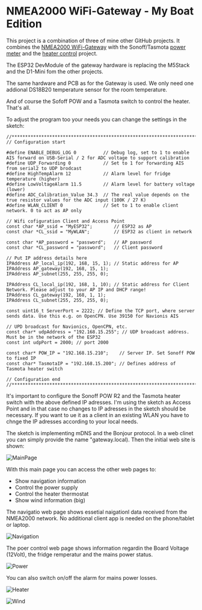 # NMEA2000 WiFi-Gateway - My Boat Edition

This project is a combination of three of mine other GitHub projects. It combines the [NMEA2000 WiFi-Gateway](https://github.com/AK-Homberger/NMEA2000WifiGateway-with-ESP32) with the Sonoff/Tasmota [power meter](https://github.com/AK-Homberger/M5Stack-Sonoff-Power-Display) and the [heater control](https://github.com/AK-Homberger/WLAN-Controlled-Heater-Thermostat-for-Tasmota-switch) project.

The ESP32 DevModule of the gateway hardware is replacing the M5Stack and the D1-Mini fom the other projects. 

The same hardware and PCB as for the Gateway is used. We only need one addional DS18B20 temperature sensor for the room temperature.

And of course the Sofoff POW and a Tasmota switch to control the heater. That's all.

To adjust the program too your needs you can change the settings in the sketch:
```
//****************************************************************************************
// Configuration start

#define ENABLE_DEBUG_LOG 0          // Debug log, set to 1 to enable AIS forward on USB-Serial / 2 for ADC voltage to support calibration
#define UDP_Forwarding 0            // Set to 1 for forwarding AIS from serial2 to UDP brodcast
#define HighTempAlarm 12            // Alarm level for fridge temperature (higher)
#define LowVoltageAlarm 11.5        // Alarm level for battery voltage (lower)
#define ADC_Calibration_Value 34.3  // The real value depends on the true resistor values for the ADC input (100K / 27 K)
#define WLAN_CLIENT 0               // Set to 1 to enable client network. 0 to act as AP only

// Wifi cofiguration Client and Access Point
const char *AP_ssid = "MyESP32";        // ESP32 as AP
const char *CL_ssid = "MyWLAN";         // ESP32 as client in network

const char *AP_password = "password";   // AP password
const char *CL_password = "password";   // Client password

// Put IP address details here
IPAddress AP_local_ip(192, 168, 15, 1); // Static address for AP
IPAddress AP_gateway(192, 168, 15, 1);
IPAddress AP_subnet(255, 255, 255, 0);

IPAddress CL_local_ip(192, 168, 1, 10); // Static address for Client Network. Please adjust to your AP IP and DHCP range!
IPAddress CL_gateway(192, 168, 1, 1);
IPAddress CL_subnet(255, 255, 255, 0);

const uint16_t ServerPort = 2222; // Define the TCP port, where server sends data. Use this e.g. on OpenCPN. Use 39150 for Navionis AIS

// UPD broadcast for Navionics, OpenCPN, etc.
const char* udpAddress = "192.168.15.255"; // UDP broadcast address. Must be in the network of the ESP32
const int udpPort = 2000; // port 2000

const char* POW_IP = "192.168.15.210";    // Server IP. Set Sonoff POW to fixed IP
const char* TasmotaIP = "192.168.15.200"; // Defines address of Tasmota heater switch

// Configuration end
//****************************************************************************************
```

It's important to configure the Sonoff POW R2 and the Tasmota heater switch with the above defined IP adresses. I'm using the sketch as Access Point and in that case no changes to IP adresses in the sketch should be necessary. If you want to ue it as a client in an existing WLAN you have to chnge the IP adresses according to your local needs.

The sketch is implementing mDNS and the Bonjour protocol. In a web clinet you can simply provide the name "gateway.local). Then the initial web site is shown:

![MainPage](https://github.com/AK-Homberger/NMEA2000-Gateway-My-Boat-Edition/blob/main/Pictures/MainPage.png)

With this main page you can access the other web pages to:

- Show navigation information
- Control the power supply
- Control the heater thermostat
- Show wind information (big)


The navigatio web page shows essetial naigationl data received from the NMEA2000 network. No additional client app is needed on the phone/tablet or laptop.

![Navigation](https://github.com/AK-Homberger/NMEA2000-Gateway-My-Boat-Edition/blob/main/Pictures/Navigation.png)


The poer control web page shows information regardin the Board Voltage (12Volt), the fridge remperatur and the mains power status.

![Power](https://github.com/AK-Homberger/NMEA2000-Gateway-My-Boat-Edition/blob/main/Pictures/PowerControl.png)

You can also switch on/off the alarm for mains power losses.

![Heater](https://github.com/AK-Homberger/NMEA2000-Gateway-My-Boat-Edition/blob/main/Pictures/HeaterControl.png)

![Wind](https://github.com/AK-Homberger/NMEA2000-Gateway-My-Boat-Edition/blob/main/Pictures/AWS-Big.png)

